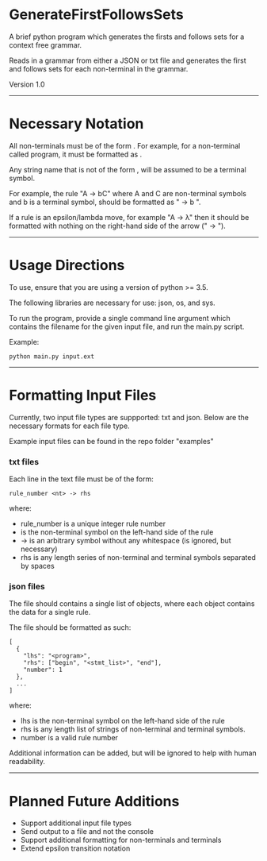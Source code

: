 # GenerateFirstFollowsSets
A brief python program which generates the firsts and follows sets for a context free grammar.

Reads in a grammar from either a JSON or txt file and generates the first and follows sets for
each non-terminal in the grammar.

Version 1.0

---
# Necessary Notation

All non-terminals must be of the form <name>. For example, for a non-terminal called program, it
must be formatted as <program>.

Any string name that is not of the form <name>, will be assumed to be a terminal symbol.

For example, the rule "A -> bC" where A and C are non-terminal symbols and b is a terminal symbol,
should be formatted as "<A> -> b <C>".

If a rule is an epsilon/lambda move, for example "A -> λ" then it should be formatted with nothing on
the right-hand side of the arrow ("<A> -> ").

---
# Usage Directions
To use, ensure that you are using a version of python >= 3.5.

The following libraries are necessary for use:
  json, os, and sys.

To run the program, provide a single command line argument which contains the filename for the given input file, and
run the main.py script.


Example:

`
python main.py input.ext
`

---
# Formatting Input Files

Currently, two input file types are suppported: txt and json. Below are the necessary formats for each file type.

Example input files can be found in the repo folder "examples"

### txt files

Each line in the text file must be of the form:

`
rule_number <nt> -> rhs
`

where:
- rule_number is a unique integer rule number
- <nt> is the non-terminal symbol on the left-hand side of the rule
- -> is an arbitrary symbol without any whitespace (is ignored, but necessary)
- rhs is any length series of non-terminal and terminal symbols separated by spaces

### json files

The file should contains a single list of objects, where each object contains the data for a single rule.

The file should be formatted as such:

```
[
  {
    "lhs": "<program>",
    "rhs": ["begin", "<stmt_list>", "end"],
    "number": 1
  },
  ...
]
```

where:
- lhs is the non-terminal symbol on the left-hand side of the rule
- rhs is any length list of strings of non-terminal and terminal symbols.
- number is a valid rule number

Additional information can be added, but will be ignored to help with human readability.











---
# Planned Future Additions
- Support additional input file types
- Send output to a file and not the console
- Support additional formatting for non-terminals and terminals
- Extend epsilon transition notation
